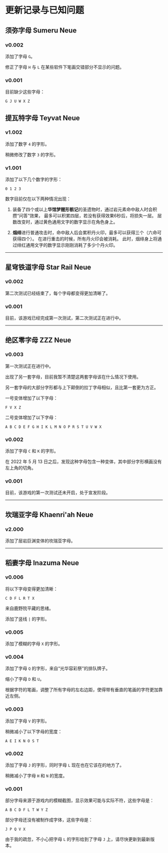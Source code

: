 # 更新记录与已知问题

## 须弥字母 Sumeru Neue

### v0.002

添加了字母 `G`。

修正了字母 `H` 与 `L` 在某些软件下笔画交错部分不显示的问题。

### v0.001

目前缺少这些字母：
```
G J U W X Z
```

## 提瓦特字母 Teyvat Neue

### v1.002

添加了数字 `4` 的字形。

稍微修改了数字 `3` 的字形。

### v1.001

添加了以下几个数字的字形：
```
0 1 2 3
```
数字目前仅在以下两种情况出现：

1. 装备了四个或以上**华馆梦醒形骸记**的圣遗物时，通过岩元素命中敌人时会积攒“问答”效果，
   最多可以积累四层，若没有获得效果6秒后，将损失一层。
   层数改变时，通过黄色通用文字的数字显示在角色身上。

2. **烟绯**进行普通攻击时，命中敌人后会累积丹火印，最多可以获得三个（六命可获得四个）。
   在进行重击的时候，所有丹火印会被消耗。
   此时，烟绯身上将通过绯红通用文字的数字显示刚刚消耗了多少个丹火印。

*********************************************************************************

## 星穹铁道字母 Star Rail Neue

### v0.002

第二次测试已经结束了，每个字母都变得更加清晰了。

### v0.001

目前，该游戏已经完成第一次测试，第二次测试正在进行中。

*********************************************************************************

## 绝区零字母 ZZZ Neue

### v0.003

第一次测试正在进行中。

出现了另一套字母，目前我暂不清楚这两套字母该在什么情况下使用。

另一套字母的大部分字形都与上下颠倒的拉丁字母相似，且比第一套更为方正。

一号变体增加了以下字母：
```
F V X Z
```

二号变体增加了以下字母：
```
A B C D E F G H I K L M N O P R S T U V W X
```

### v0.002

添加了字母 `C` 和 `K` 的字形。

在 2022 年 5 月 13 日之后，发现这种字母包含一种变体，其中部分字形横画没有左上角的切角。

### v0.001

目前，该游戏的第一次测试还未开启，处于宣发阶段。

*********************************************************************************

## 坎瑞亚字母 Khaenri'ah Neue

### v2.000

添加了层岩巨渊变体的坎瑞亚字母。

********************************************************************************

## 稻妻字母 Inazuma Neue

### v0.006

将以下字母变得更加清晰：
```
C D F L R T X
```
来自鹿野院平藏的思绪。

添加了竖线 `|` 的字形。

### v0.005

添加了模糊的字母 `X` 的字形。

### v0.004

添加了字母 `Q` 的字形，来自“光华容彩祭”的排队牌子。

缩小了字母 `D` 和 `U`。

根据字符的笔画，调整了所有字母的左右边距，使得带有垂直的笔画的字符更加靠近左侧。

### v0.003

添加了字母 `V` 的字形。

稍微减小了以下字母的宽度：

```
A E I K N O S T
```

### v0.002

添加了字母 `J` 的字形，同时字母 `L` 现在也在它该在的地方了。

稍微减小了字母 `H` 和 `N` 的宽度。

### v0.001

部分字母来源于游戏内的模糊截图，显示效果可能与实际不符，这些字母是：

```
A B C D F L T W Y Z
```

部分字母还没有被制作成字体，这些字母是：

```
J P Q V X
```

由于我的疏忽，不小心把字母 `L` 的字形给到了字母 `J` 上，请尽快更新到最新版本。

